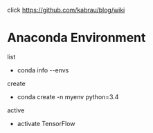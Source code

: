 click https://github.com/kabrau/blog/wiki


# Anaconda Environment

list
  * conda info --envs

create
  * conda create -n myenv python=3.4

active
  * activate TensorFlow
